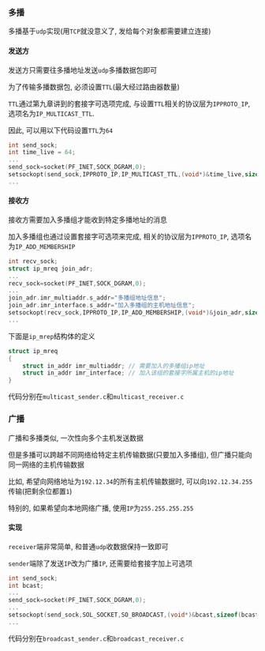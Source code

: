 ### 多播

多播基于```udp```实现(用```TCP```就没意义了, 发给每个对象都需要建立连接)

#### 发送方

发送方只需要往多播地址发送```udp```多播数据包即可

为了传输多播数据包, 必须设置```TTL```(最大经过路由器数量)

```TTL```通过第九章讲到的套接字可选项完成, 与设置```TTL```相关的协议层为```IPPROTO_IP```, 选项名为```IP_MULTICAST_TTL```. 

因此, 可以用以下代码设置```TTL```为```64```

```c
int send_sock;
int time_live = 64;
...
send_sock=socket(PF_INET,SOCK_DGRAM,0);
setsockopt(send_sock,IPPROTO_IP,IP_MULTICAST_TTL,(void*)&time_live,sizeof(time_live);
...
```

#### 接收方

接收方需要加入多播组才能收到特定多播地址的消息

加入多播组也通过设置套接字可选项来完成, 相关的协议层为```IPPROTO_IP```, 选项名为```IP_ADD_MEMBERSHIP```

```c
int recv_sock;
struct ip_mreq join_adr;
...
recv_sock=socket(PF_INET,SOCK_DGRAM,0);
...
join_adr.imr_multiaddr.s_addr="多播组地址信息";
join_adr.imr_interface.s_addr="加入多播组的主机地址信息";
setsockopt(recv_sock,IPPROTO_IP,IP_ADD_MEMBERSHIP,(void*)&join_adr,sizeof(time_live);
...
```

下面是```ip_mrep```结构体的定义

```c
struct ip_mreq
{
    struct in_addr imr_multiaddr; // 需要加入的多播组ip地址
    struct in_addr imr_interface; // 加入该组的套接字所属主机的ip地址
}
```

代码分别在```multicast_sender.c```和```multicast_receiver.c```





### 广播

广播和多播类似, 一次性向多个主机发送数据

但是多播可以跨越不同网络给特定主机传输数据(只要加入多播组), 但广播只能向同一网络的主机传输数据

比如, 希望向网络地址为```192.12.34```的所有主机传输数据时, 可以向```192.12.34.255```传输(把剩余位都置```1```)

特别的, 如果希望向本地网络广播, 使用```IP```为```255.255.255.255```

#### 实现

```receiver```端非常简单, 和普通```udp```收数据保持一致即可

```sender```端除了发送```IP```改为广播```IP```, 还需要给套接字加上可选项

```c
int send_sock;
int bcast;
...
send_sock=socket(PF_INET,SOCK_DGRAM,0);
...
setsockopt(send_sock,SOL_SOCKET,SO_BROADCAST,(void*)&bcast,sizeof(bcast));
...
```

代码分别在```broadcast_sender.c```和```broadcast_receiver.c```